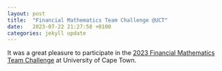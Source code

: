 ```yaml
---
layout: post
title:  "Financial Mathematics Team Challenge @UCT"
date:   2023-07-22 21:27:58 +0100
categories: jekyll update
---
```

It was a great pleasure to participate in the [2023 Financial Mathematics Team Challenge](https://commerce.uct.ac.za/aifmrm/articles/2023-08-11-financial-mathematics-team-challenge-2023) at University of Cape Town.